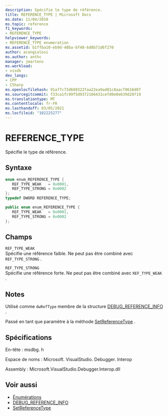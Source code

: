 ```yaml
---
description: Spécifie le type de référence.
title: REFERENCE_TYPE | Microsoft Docs
ms.date: 11/04/2016
ms.topic: reference
f1_keywords:
- REFERENCE_TYPE
helpviewer_keywords:
- REFERENCE_TYPE enumeration
ms.assetid: b1ffba10-eb9d-48ba-bf48-6d8b71d6f270
author: acangialosi
ms.author: anthc
manager: jmartens
ms.workload:
- vssdk
dev_langs:
- CPP
- CSharp
ms.openlocfilehash: 91a77c73d689322faa22ea9ad81c8aacf0616d07
ms.sourcegitcommit: f33ca1fc99f5d9372166431cefd0e0e639d20719
ms.translationtype: MT
ms.contentlocale: fr-FR
ms.lasthandoff: 03/05/2021
ms.locfileid: "102225277"
---
```

# <a name="reference_type"></a>REFERENCE_TYPE
Spécifie le type de référence.

## <a name="syntax"></a>Syntaxe

```cpp
enum enum_REFERENCE_TYPE { 
   REF_TYPE_WEAK   = 0x0001,
   REF_TYPE_STRONG = 0x0002
};
typedef DWORD REFERENCE_TYPE;
```

```csharp
public enum enum_REFERENCE_TYPE { 
   REF_TYPE_WEAK   = 0x0001,
   REF_TYPE_STRONG = 0x0002
};
```

## <a name="fields"></a>Champs
 `REF_TYPE_WEAK`\
 Spécifie une référence faible. Ne peut pas être combiné avec `REF_TYPE_STRONG` .

 `REF_TYPE_STRONG`\
 Spécifie une référence forte. Ne peut pas être combiné avec `REF_TYPE_WEAK` .

## <a name="remarks"></a>Notes
 Utilisé comme `dwRefType` membre de la structure [DEBUG_REFERENCE_INFO](../../../extensibility/debugger/reference/debug-reference-info.md) .

 Passé en tant que paramètre à la méthode [SetReferenceType](../../../extensibility/debugger/reference/idebugreference2-setreferencetype.md) .

## <a name="requirements"></a>Spécifications
 En-tête : msdbg. h

 Espace de noms : Microsoft. VisualStudio. Debugger. Interop

 Assembly : Microsoft.VisualStudio.Debugger.Interop.dll

## <a name="see-also"></a>Voir aussi
- [Énumérations](../../../extensibility/debugger/reference/enumerations-visual-studio-debugging.md)
- [DEBUG_REFERENCE_INFO](../../../extensibility/debugger/reference/debug-reference-info.md)
- [SetReferenceType](../../../extensibility/debugger/reference/idebugreference2-setreferencetype.md)
